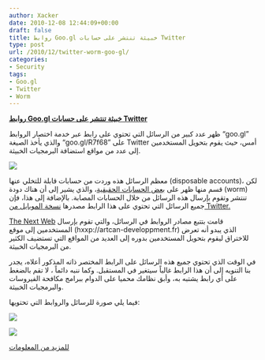 ```yaml
---
author: Xacker
date: 2010-12-08 12:44:09+00:00
draft: false
title: روابط Goo.gl خبيثة تنتشر على حسابات Twitter
type: post
url: /2010/12/twitter-worm-goo-gl/
categories:
- Security
tags:
- Goo.gl
- Twitter
- Worm
---
```


**[روابط Goo.gl خبيثة تنتشر على حسابات Twitter](%20https://www.it-scoop.com/2010/12/twitter-worm-goo-gl/)**




ظهر عدد كبير من الرسائل التي تحتوي على رابط عبر خدمة اختصار الروابط “goo.gl” والذي يأخذ الصيغة “goo.gl/R7f68” على Twitter أمس، حيث يقوم بتحويل المستخدمين إلى عدد من مواقع استضافة البرمجيات الخبيثة.




[![](https://www.it-scoop.com/wp-content/uploads/2010/12/twitter-bug1.jpg)
](https://www.it-scoop.com/wp-content/uploads/2010/12/twitter-bug1.jpg)  





معظم الرسائل هذه وردت من حسابات قابلة للتخلي عنها (disposable accounts)، لكن قسم منها ظهر على [بعض الحسابات الحقيقية](https://search.twitter.com/search?q=http%3A%2F%2Fgoo.gl%2FR7f68)، والذي يشير إلى أن هناك دودة (worm) تنتشر وتقوم بإرسال هذه الرسائل من خلال الحسابات المصابة. بالإضافة إلى هذا، فإن جميع الرسائل التي تحتوي على هذا الرابط مصدرها [نسخة الموبايل من Twitter.](http://www.blippr.com/apps/336651-Twitter)  





[The Next Web](http://thenextweb.com/twitter/2010/12/07/new-twitter-worm-on-the-loose-watch-the-links-you-click/) قامت بتتبع مصادر الروابط في الرسائل، والتي تقوم بإرسال المستخدمين إلى موقع (hxxp://artcan-developpment.fr) الذي يبدو أنه تعرض للاختراق ليقوم بتحويل المستخدمين بدوره إلى العديد من المواقع التي تستضيف الكثير من البرمجيات الخبيثة.




في الوقت الذي تحتوي جميع هذه الرسائل على الرابط المختصر ذاته المذكور أعلاه، يجدر بنا التنويه إلى أن هذا الرابط غالباً سيتغير في المستقبل. وكما ننبه دائماً ، لا تقم بالضغط على أي رابط يشتبه به، وأبق نظامك محميا على الدوام ببرامج مكافحة الفيروسات والبرمجيات الخبيثة.




فيما يلي صورة للرسائل والروابط التي تحتويها:




[](https://www.it-scoop.com/wp-content/uploads/2010/12/twitter_malware.jpg)  





![](https://www.it-scoop.com/wp-includes/js/tinymce/plugins/wordpress/img/trans.gif)





[![](https://www.it-scoop.com/wp-content/uploads/2010/12/twitter_malware.jpg)
](%20https://www.it-scoop.com/2010/12/twitter-worm-goo-gl/)  





[للمزيد من المعلومات](http://mashable.com/2010/12/07/twitter-worm-goo-gl/)  

